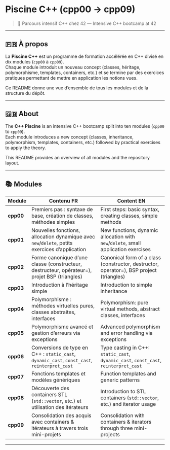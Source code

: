 # Piscine C++ (cpp00 → cpp09)

> 🚀 Parcours intensif C++ chez 42 — Intensive C++ bootcamp at 42

---

## 🇫🇷 À propos

La **Piscine C++** est un programme de formation accélérée en C++ divisé en dix modules (`cpp00` à `cpp09`).  
Chaque module introduit un nouveau concept (classes, héritage, polymorphisme, templates, containers, etc.) et se termine par des exercices pratiques permettant de mettre en application les notions vues.  

Ce README donne une vue d’ensemble de tous les modules et de la structure du dépôt.

---

## 🇬🇧 About

The **C++ Piscine** is an intensive C++ bootcamp split into ten modules (`cpp00` to `cpp09`).  
Each module introduces a new concept (classes, inheritance, polymorphism, templates, containers, etc.) followed by practical exercises to apply the theory.  

This README provides an overview of all modules and the repository layout.

---

## 📚 Modules

| Module    | Contenu FR                                                                                      | Content EN                                                                                  |
|-----------|-------------------------------------------------------------------------------------------------|---------------------------------------------------------------------------------------------|
| **cpp00** | Premiers pas : syntaxe de base, création de classes, méthodes simples                           | First steps: basic syntax, creating classes, simple methods                                |
| **cpp01** | Nouvelles fonctions, allocation dynamique avec `new`/`delete`, petits exercices d’application   | New functions, dynamic allocation with `new`/`delete`, small application exercises         |
| **cpp02** | Forme canonique d’une classe (constructeur, destructeur, opérateur=), projet BSP (triangles)    | Canonical form of a class (constructor, destructor, operator=), BSP project (triangles)    |
| **cpp03** | Introduction à l’héritage simple                                                                | Introduction to simple inheritance                                                         |
| **cpp04** | Polymorphisme : méthodes virtuelles pures, classes abstraites, interfaces                       | Polymorphism: pure virtual methods, abstract classes, interfaces                           |
| **cpp05** | Polymorphisme avancé et gestion d’erreurs via exceptions                                        | Advanced polymorphism and error handling via exceptions                                    |
| **cpp06** | Conversions de type en C++ : `static_cast`, `dynamic_cast`, `const_cast`, `reinterpret_cast`    | Type casting in C++: `static_cast`, `dynamic_cast`, `const_cast`, `reinterpret_cast`       |
| **cpp07** | Fonctions templates et modèles génériques                                                       | Function templates and generic patterns                                                    |
| **cpp08** | Découverte des containers STL (`std::vector`, etc.) et utilisation des itérateurs               | Introduction to STL containers (`std::vector`, etc.) and iterator usage                    |
| **cpp09** | Consolidation des acquis avec containers & itérateurs à travers trois mini-projets              | Consolidation with containers & iterators through three mini-projects                      |

---
